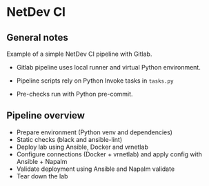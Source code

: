 # NetDev CI

## General notes

Example of a simple NetDev CI pipeline with Gitlab.

- Gitlab pipeline uses local runner and virtual Python environment.

- Pipeline scripts rely on Python Invoke tasks in `tasks.py`

- Pre-checks run with Python pre-commit.

## Pipeline overview

- Prepare environment (Python venv and dependencies)
- Static checks (black and ansible-lint)
- Deploy lab using Ansible, Docker and vrnetlab
- Configure connections (Docker + vrnetlab) and apply config with Ansible + Napalm
- Validate deployment using Ansible and Napalm validate
- Tear down the lab